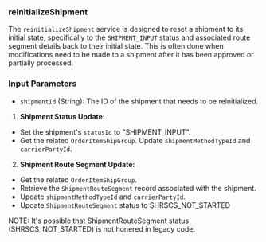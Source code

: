 ### reinitializeShipment

The `reinitializeShipment` service is designed to reset a shipment to its initial state, specifically to the `SHIPMENT_INPUT` status and associated route segment details back to their initial state. This is often done when modifications need to be made to a shipment after it has been approved or partially processed.


### Input Parameters

*   `shipmentId` (String): The ID of the shipment that needs to be reinitialized.

1. **Shipment Status Update:**

* Set the shipment's `statusId` to "SHIPMENT_INPUT".
* Get the related `OrderItemShipGroup`. Update `shipmentMethodTypeId` and `carrierPartyId`.

2. **Shipment Route Segment Update:**
* Get the related `OrderItemShipGroup`. 
* Retrieve the `ShipmentRouteSegment` record associated with the shipment.
* Update `shipmentMethodTypeId` and `carrierPartyId`.
* Update `ShipmentRouteSegment` status to SHRSCS_NOT_STARTED

NOTE: 
It's possible that ShipmentRouteSegment status (SHRSCS_NOT_STARTED) is not honered in legacy code. 
